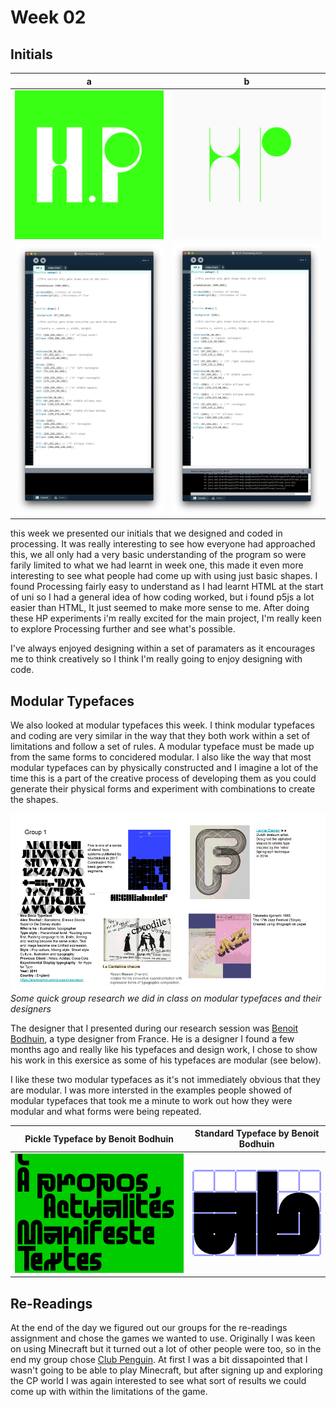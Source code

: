 # Week 02

## Initials
              
   a  |  b 
:-------------------------:|:-------------------------:
![](HP2.png)       |  ![](HP3.png) 
![](HP2screenshot.jpg)       | ![](HP3screenshot.jpg) 


this week we presented our initials that we designed and coded in processing.
It was really interesting to see how everyone had approached this, we all only had a very basic understanding of the program so were farily limited to what we had learnt in week one, this made it even more interesting to see what people had come up with using just basic shapes.
I found Processing fairly easy to understand as I had learnt HTML at the start of uni so I had a general idea of how coding worked, but i found p5js a lot easier than HTML, It just seemed to make more sense to me. After doing these HP experiments i'm really excited for the main project, I'm really keen to explore Processing further and see what's possible.

I've always enjoyed designing within a set of paramaters as it encourages me to think creatively so I think I'm really going to enjoy designing with code.

## Modular Typefaces

We also looked at modular typefaces this week.
I think modular typefaces and coding are very similar in the way that they both work within a set of limitations and follow a set of rules. A modular typeface must be made up from the same forms to concidered modular. I also like the way that most modular typefaces can by physically constructed and I imagine a lot of the time this is a part of the creative process of developing them as you could generate their physical forms and experiment with combinations to create the shapes.


![](modulartypefaceslides.gif)
*Some quick group research we did in class on modular typefaces and their designers*

The designer that I presented during our research session was [Benoit Bodhuin](https://www.instagram.com/benoitbodhuin/?hl=en), a type designer from France.
He is a designer I found a few months ago and really like his typefaces and design work, I chose to show his work in this exersice as some of his typefaces are modular (see below).

I like these two modular typefaces as it's not immediately obvious that they are modular. I was more intersted in the examples people showed of modular typefaces that took me a minute to work out how they were modular and what forms were being repeated.

   Pickle Typeface by Benoit Bodhuin  |  Standard Typeface by Benoit Bodhuin
:-------------------------:|:-------------------------:
![](Pickle_2.jpg)       |  ![](Mineral_Gif.gif) 

## Re-Readings

At the end of the day we figured out our groups for the re-readings assignment and chose the games we wanted to use. Originally I was keen on using Minecraft but it turned out a lot of other people were too, so in the end my group chose [Club Penguin](https://en.wikipedia.org/wiki/Club_Penguin). At first I was a bit dissapointed that I wasn't going to be able to play Minecraft, but after signing up and exploring the CP world I was again interested to see what sort of results we could come up with within the limitations of the game.
